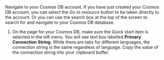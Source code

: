 Navigate to your Cosmos DB account. If you have just created your Cosmos DB account, you can select the *Go to resource* button to be taken directly to the account. Or you can use the search box at the top of the screen to search for and navigate to your Cosmos DB database.

1. On the page for your Cosmos DB, make sure the Quick start item is selected in the left menu. You will see text box labelled **Primary Connection String**. While there are tabs for different languages, the connection string is the same regardless of language. Copy the value of the connection string into your clipboard buffer.